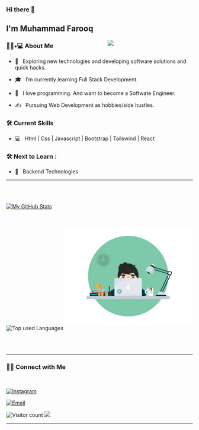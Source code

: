 ### Hi there 👋<h2> I'm Muhammad Farooq</h2>

<img align='right' src="https://media.giphy.com/media/M9gbBd9nbDrOTu1Mqx/giphy.gif" width="230">

<h3> 👨🏻•💻 About Me </h3>



- 🤔 &nbsp; Exploring new technologies and developing software solutions and quick hacks.

- 🎓 &nbsp; I’m currently learning Full Stack Development.

- 🌱 &nbsp; I love programming. And want to become a Softwate Engineer.

- ✍️ &nbsp; Pursuing Web Development as hobbies/side hustles.



<h3>🛠 Current Skills</h3>



- 💻 &nbsp; Html | Css | Javascript | Bootstrap | Tailswind | React


<!--

- 🛢 &nbsp; MySQL | MongoDB

- 🔧 &nbsp; Git | Markdown | Selenium | Tidyverse

- 🖥 &nbsp; Illustrator| Photoshop | InDesign

-->



<h3>🛠 Next to Learn : </h3>

- 🔧 &nbsp;  Backend Technologies

<hr>



<br/><br/>

[![My GitHub Stats](https://github-readme-stats.vercel.app/api?username=MuhammadFarooq00&show_icons=true)](https://github.com/MuhammadFarooq00)

<br/>

<br/>

<img src="https://github.com/nirala69/nirala69/blob/master/70804f7e25b11f29db904f2fa7b4cd9d.gif" width="350" align='right'>

![Top used Languages](https://github-readme-stats.vercel.app/api/top-langs/?username=MuhammadFarooq00&show_icons=true)

<br><br>



<hr>



<h3> 🤝🏻 Connect with Me </h3>

<br>



<p align="center">
  
<a href="https://www.instagram.com/i__disbalance/"><img alt="Instagram" src="https://img.shields.io/badge/Instagram-i__disbalance-black?style=flat-square&logo=instagram"></a>

<a href="mailto:farooqtariq400@gmail.com"><img alt="Email" src="https://img.shields.io/badge/Email-shivammalpani111@gmail.com-blue?style=flat-square&logo=gmail"></a>

</p>





![Visitor count](https://visitor-badge.laobi.icu/badge?page_id=shivam0110.shivam0110)   <img src="https://media.giphy.com/media/dxn6fRlTIShoeBr69N/giphy.gif" width="30">





<hr>
